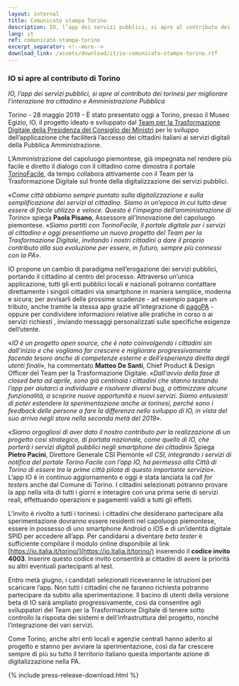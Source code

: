 ```yaml
---
layout: internal
title: Comunicato stampa Torino
description: IO, l’app dei servizi pubblici, si apre al contributo dei torinesi per migliorare l’interazione tra cittadino e Amministrazione Pubblica
lang: it
ref: comunicato-stampa-torino
excerpt_separator: <!--more-->
download_link: /assets/download/it/io-comunicato-stampa-torino.rtf
---
```


### IO si apre al contributo di Torino

_IO, l’app dei servizi pubblici, si apre al contributo dei torinesi per migliorare l’interazione tra cittadino e Amministrazione Pubblica_

Torino - 28 maggio 2019 - È stato presentato oggi a Torino, presso il Museo Egizio, IO, il progetto ideato e sviluppato dal [Team per la Trasformazione Digitale della Presidenza del Consiglio dei Ministri](https://teamdigitale.governo.it/) per lo sviluppo dell’applicazione che faciliterà l’accesso dei cittadini italiani ai servizi digitali della Pubblica Amministrazione.

<!--more-->

L’Amministrazione del capoluogo piemontese, già impegnata nel rendere più facile e diretto il dialogo con il cittadino come dimostra il portale [TorinoFacile](https://servizi.torinofacile.it/), da tempo collabora attivamente con il Team per la Trasformazione Digitale sul fronte della digitalizzazione dei servizi pubblici.

«_Come città abbiamo sempre puntato sulla digitalizzazione e sulla semplificazione dei servizi al cittadino. Siamo in un’epoca in cui tutto deve essere di facile utilizzo e veloce. Questo è l’impegno dell’amministrazione di Torino_» spiega **Paola Pisano**, Assessore all’Innovazione del capoluogo piemontese. «_Siamo partiti con TorinoFacile, il portale digitale per i servizi al cittadino e oggi presentiamo un nuovo progetto del Team per la Trasformazione Digitale, invitando i nostri cittadini a dare il proprio contributo alla sua evoluzione per essere, in futuro, sempre più connessi con la PA_». 

IO propone un cambio di paradigma nell’erogazione dei servizi pubblici, portando il cittadino al centro del processo. Attraverso un’unica applicazione, tutti gli enti pubblici locali e nazionali potranno contattare direttamente i singoli cittadini via smartphone in maniera semplice, moderna e sicura; per avvisarli delle prossime scadenze - ad esempio pagare un tributo, anche tramite la stessa app grazie all'integrazione di [pagoPA](https://teamdigitale.governo.it/it/projects/pagamenti-digitali.htm) - oppure per condividere informazioni relative alle pratiche in corso o ai servizi richiesti , inviando messaggi personalizzati sulle specifiche esigenze dell’utente.

«_IO è un progetto open source, che è nato coinvolgendo i cittadini sin dall’inizio e che vogliamo far crescere e migliorare progressivamente facendo tesoro anche di competenze esterne e dell’esperienza diretta degli utenti finali_», ha commentato **Matteo De Santi**, Chief Product & Design Officer del Team per la Trasformazione Digitale. «_Dall’avvio della fase di closed beta ad aprile, sono già centinaia i cittadini che stanno testando l’app per aiutarci a individuare e risolvere diversi bug, a ottimizzare alcune funzionalità, a scoprire nuove opportunità e nuovi servizi. Siamo entusiasti di poter estendere la sperimentazione anche ai torinesi, perché sono i feedback delle persone a fare la differenza nello sviluppo di IO, in vista del suo arrivo negli store nella seconda metà del 2019_».

«_Siamo orgogliosi di aver dato il nostro contributo per la realizzazione di un progetto così strategico, di portata nazionale, come quello di IO, che porterà i servizi digitali pubblici negli smartphone dei cittadini_» Spiega **Pietro Pacini**, Direttore Generale CSI Piemonte «_Il CSI, integrando i servizi di notifica del portale Torino Facile con l’app IO, ha permesso alla Città di Torino di essere tra le prime città pilota di questo importante servizio_».
L’app IO è in continuo aggiornamento e oggi è stata lanciata la _call for testers_ anche dal Comune di Torino. I cittadini selezionati potranno provare la app nella vita di tutti i giorni e interagire con una prima serie di servizi reali, effettuando operazioni e pagamenti validi a tutti gli effetti. 

L’invito è rivolto a tutti i torinesi: i cittadini che desiderano partecipare alla sperimentazione dovranno essere residenti nel capoluogo piemontese, essere in possesso di uno smartphone Android o iOS e di un’identità digitale SPID per accedere all’app. Per candidarsi a diventare _beta tester_ è sufficiente compilare il modulo online disponibile al link [https://io.italia.it/torino/](https://io.italia.it/torino/) inserendo il **codice invito 4003**. Inserire questo codice invito consentirà ai cittadini di avere la priorità su altri eventuali partecipanti al test.

Entro metà giugno, i candidati selezionati riceveranno le istruzioni per scaricare l’app. Non tutti i cittadini che ne faranno richiesta potranno partecipare da subito alla sperimentazione. Il bacino di utenti della versione beta di IO sarà ampliato progressivamente, così da consentire agli sviluppatori del Team per la Trasformazione Digitale di tenere sotto controllo la risposta dei sistemi e dell’infrastruttura del progetto, nonché l’integrazione dei vari servizi.

Come Torino, anche altri enti locali e agenzie centrali hanno aderito al progetto e stanno per avviare la sperimentazione, così da far crescere sempre di più su tutto il territorio italiano questa importante azione di digitalizzazione nella PA.

{% include press-release-download.html %}
